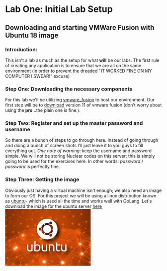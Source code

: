 # Lab One: Initial Lab Setup

## Downloading and starting VMWare Fusion with Ubuntu 18 image

### Introduction: 
This isn't a lab as much as the setup for what **will** be our labs. The first rule of creating any application is to ensure that we are all on the same environment (in order to prevent the dreaded "IT WORKED FINE ON MY COMPUTER I SWEAR!" excuse)

### Step One: Downloading the necessary components
For this lab we'll be utilizing [vmware_fusion](https://www.vmware.com/uk/products/fusion.html) to host our environment. Our first step will be to [download](https://www.vmware.com/uk/products/fusion/fusion-evaluation.html) version 11 of vmware fusion (don't worry about using the **pro**...the plain one is fine.). 

### Step Two: Register and set up the master password and username
So there are a bunch of steps to go through here. Instead of going through and doing a bunch of screen shots I'll just leave it to you guys to fill everything out. _One note of warning_: keep the username and password simple. We will not be storing Nuclear codes on this server; this is simply going to be used for the exercises here. In other words: _password_ / _password_ is perfectly fine.

### Step Three: Getting the image
Obviously just having a virtual machine isn't enough; we also need an image to form our OS. For this project we will be using a linux distribution known as [ubuntu](https://www.ubuntu.com/)- which is used all the time and works well with GoLang. Let's download the image for the ubuntu server [here](https://www.ubuntu.com/download/server) ![ubuntu](./images/ubuntuimg.jpg)

